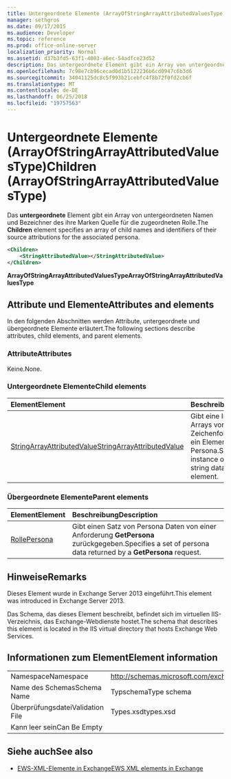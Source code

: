 ```yaml
---
title: Untergeordnete Elemente (ArrayOfStringArrayAttributedValuesType)
manager: sethgros
ms.date: 09/17/2015
ms.audience: Developer
ms.topic: reference
ms.prod: office-online-server
localization_priority: Normal
ms.assetid: d37b3fd5-63f1-4003-a6ec-54adfce23d52
description: Das untergeordnete Element gibt ein Array von untergeordneten Namen und Bezeichner des ihre Marken Quelle für die zugeordneten Rolle.
ms.openlocfilehash: 7c98e7cb96cecad0d1b5122236b6cd0947c6b3d6
ms.sourcegitcommit: 34041125dc8c5f993b21cebfc4f8b72f0fd2cb6f
ms.translationtype: MT
ms.contentlocale: de-DE
ms.lasthandoff: 06/25/2018
ms.locfileid: "19757563"
---
```

# <a name="children-arrayofstringarrayattributedvaluestype"></a><span data-ttu-id="bdf90-103">Untergeordnete Elemente (ArrayOfStringArrayAttributedValuesType)</span><span class="sxs-lookup"><span data-stu-id="bdf90-103">Children (ArrayOfStringArrayAttributedValuesType)</span></span>

<span data-ttu-id="bdf90-104">Das **untergeordnete** Element gibt ein Array von untergeordneten Namen und Bezeichner des ihre Marken Quelle für die zugeordneten Rolle.</span><span class="sxs-lookup"><span data-stu-id="bdf90-104">The **Children** element specifies an array of child names and identifiers of their source attributions for the associated persona.</span></span> 
  
```XML
<Children>
    <StringAttributedValue></StringAttributedValue>
</Children>
```

 <span data-ttu-id="bdf90-105">**ArrayOfStringArrayAttributedValuesType**</span><span class="sxs-lookup"><span data-stu-id="bdf90-105">**ArrayOfStringArrayAttributedValuesType**</span></span>
## <a name="attributes-and-elements"></a><span data-ttu-id="bdf90-106">Attribute und Elemente</span><span class="sxs-lookup"><span data-stu-id="bdf90-106">Attributes and elements</span></span>

<span data-ttu-id="bdf90-107">In den folgenden Abschnitten werden Attribute, untergeordnete und übergeordnete Elemente erläutert.</span><span class="sxs-lookup"><span data-stu-id="bdf90-107">The following sections describe attributes, child elements, and parent elements.</span></span>
  
### <a name="attributes"></a><span data-ttu-id="bdf90-108">Attribute</span><span class="sxs-lookup"><span data-stu-id="bdf90-108">Attributes</span></span>

<span data-ttu-id="bdf90-109">Keine.</span><span class="sxs-lookup"><span data-stu-id="bdf90-109">None.</span></span>
  
### <a name="child-elements"></a><span data-ttu-id="bdf90-110">Untergeordnete Elemente</span><span class="sxs-lookup"><span data-stu-id="bdf90-110">Child elements</span></span>

|<span data-ttu-id="bdf90-111">**Element**</span><span class="sxs-lookup"><span data-stu-id="bdf90-111">**Element**</span></span>|<span data-ttu-id="bdf90-112">**Beschreibung**</span><span class="sxs-lookup"><span data-stu-id="bdf90-112">**Description**</span></span>|
|:-----|:-----|
|[<span data-ttu-id="bdf90-113">StringArrayAttributedValue</span><span class="sxs-lookup"><span data-stu-id="bdf90-113">StringArrayAttributedValue</span></span>](stringarrayattributedvalue.md) <br/> |<span data-ttu-id="bdf90-114">Gibt eine Instanz eines Arrays von Zeichenfolgen-Daten für ein Element Persona.</span><span class="sxs-lookup"><span data-stu-id="bdf90-114">Specifies an instance of an array of string data for a persona element.</span></span>  <br/> |
   
### <a name="parent-elements"></a><span data-ttu-id="bdf90-115">Übergeordnete Elemente</span><span class="sxs-lookup"><span data-stu-id="bdf90-115">Parent elements</span></span>

|<span data-ttu-id="bdf90-116">**Element**</span><span class="sxs-lookup"><span data-stu-id="bdf90-116">**Element**</span></span>|<span data-ttu-id="bdf90-117">**Beschreibung**</span><span class="sxs-lookup"><span data-stu-id="bdf90-117">**Description**</span></span>|
|:-----|:-----|
|[<span data-ttu-id="bdf90-118">Rolle</span><span class="sxs-lookup"><span data-stu-id="bdf90-118">Persona</span></span>](persona.md) <br/> |<span data-ttu-id="bdf90-119">Gibt einen Satz von Persona Daten von einer Anforderung **GetPersona** zurückgegeben.</span><span class="sxs-lookup"><span data-stu-id="bdf90-119">Specifies a set of persona data returned by a **GetPersona** request.</span></span>  <br/> |
   
## <a name="remarks"></a><span data-ttu-id="bdf90-120">Hinweise</span><span class="sxs-lookup"><span data-stu-id="bdf90-120">Remarks</span></span>

<span data-ttu-id="bdf90-121">Dieses Element wurde in Exchange Server 2013 eingeführt.</span><span class="sxs-lookup"><span data-stu-id="bdf90-121">This element was introduced in Exchange Server 2013.</span></span>
  
<span data-ttu-id="bdf90-122">Das Schema, das dieses Element beschreibt, befindet sich im virtuellen IIS-Verzeichnis, das Exchange-Webdienste hostet.</span><span class="sxs-lookup"><span data-stu-id="bdf90-122">The schema that describes this element is located in the IIS virtual directory that hosts Exchange Web Services.</span></span>
  
## <a name="element-information"></a><span data-ttu-id="bdf90-123">Informationen zum Element</span><span class="sxs-lookup"><span data-stu-id="bdf90-123">Element information</span></span>

|||
|:-----|:-----|
|<span data-ttu-id="bdf90-124">Namespace</span><span class="sxs-lookup"><span data-stu-id="bdf90-124">Namespace</span></span>  <br/> |http://schemas.microsoft.com/exchange/services/2006/types  <br/> |
|<span data-ttu-id="bdf90-125">Name des Schemas</span><span class="sxs-lookup"><span data-stu-id="bdf90-125">Schema Name</span></span>  <br/> |<span data-ttu-id="bdf90-126">Typschema</span><span class="sxs-lookup"><span data-stu-id="bdf90-126">Type schema</span></span>  <br/> |
|<span data-ttu-id="bdf90-127">Überprüfungsdatei</span><span class="sxs-lookup"><span data-stu-id="bdf90-127">Validation File</span></span>  <br/> |<span data-ttu-id="bdf90-128">Types.xsd</span><span class="sxs-lookup"><span data-stu-id="bdf90-128">types.xsd</span></span>  <br/> |
|<span data-ttu-id="bdf90-129">Kann leer sein</span><span class="sxs-lookup"><span data-stu-id="bdf90-129">Can Be Empty</span></span>  <br/> ||
   
## <a name="see-also"></a><span data-ttu-id="bdf90-130">Siehe auch</span><span class="sxs-lookup"><span data-stu-id="bdf90-130">See also</span></span>



- [<span data-ttu-id="bdf90-131">EWS-XML-Elemente in Exchange</span><span class="sxs-lookup"><span data-stu-id="bdf90-131">EWS XML elements in Exchange</span></span>](ews-xml-elements-in-exchange.md)

